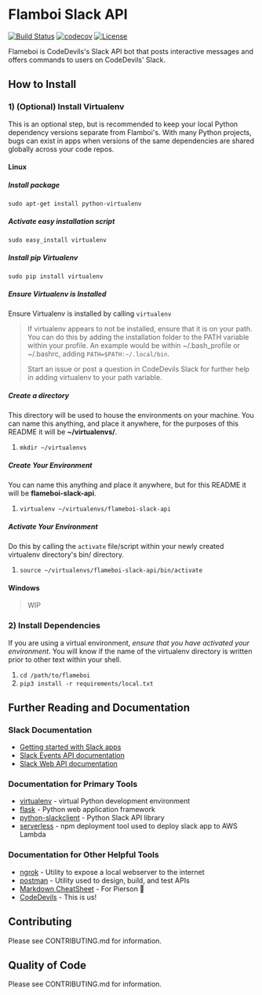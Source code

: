 # Flamboi Slack API

[![Build Status](https://travis-ci.com/ASU-CodeDevils/flameboi-slack-api.svg?branch=master)](https://travis-ci.com/ASU-CodeDevils/flameboi-slack-api)
[![codecov](https://codecov.io/gh/ASU-CodeDevils/flameboi-slack-api/branch/master/graph/badge.svg)](https://codecov.io/gh/ASU-CodeDevils/flameboi-slack-api)
[![License](https://img.shields.io/badge/license-MIT-blue.svg)](https://github.com/ASU-CodeDevils/flameboi-slack-api/blob/dev/LICENSE)

Flameboi is CodeDevils's Slack API bot that posts interactive messages and offers commands to users on CodeDevils' Slack.

## How to Install

### 1) (Optional) Install Virtualenv

This is an optional step, but is recommended to keep your local Python dependency versions separate from Flamboi's. With many Python projects, bugs can exist in apps when versions of the same dependencies are shared globally across your code repos.

#### Linux

##### Install package

`sudo apt-get install python-virtualenv`

##### Activate easy installation script

`sudo easy_install virtualenv`

##### Install pip Virtualenv

`sudo pip install virtualenv`

##### Ensure Virtualenv is Installed

Ensure Virtualenv is installed by calling `virtualenv`

> If virtualenv appears to not be installed, ensure that it is on your path. You can do this by adding the installation folder to the PATH variable within your profile. An example would be within ~/.bash_profile or ~/.bashrc, adding `PATH=$PATH:~/.local/bin`.
>
> Start an issue or post a question in CodeDevils Slack for further help in adding virtualenv to your path variable.

##### Create a directory

This directory will be used to house the environments on your machine. You can name this anything, and place it anywhere, for the purposes of this README it will be **~/virtualenvs/**.

1. `mkdir ~/virtualenvs`

##### Create Your Environment

You can name this anything and place it anywhere, but for this README it will be **flameboi-slack-api**.

1. `virtualenv ~/virtualenvs/flameboi-slack-api`

##### Activate Your Environment

Do this by calling the `activate` file/script within your newly created virtualenv directory's bin/ directory.

1. `source ~/virtualenvs/flameboi-slack-api/bin/activate`

#### Windows

> WIP

### 2) Install Dependencies

If you are using a virtual environment, *ensure that you have activated your environment*. You will know if the name of the virtualenv directory is written prior to other text within your shell.

1. `cd /path/to/flameboi`
1. `pip3 install -r requirements/local.txt`

## Further Reading and Documentation

### Slack Documentation

- [Getting started with Slack apps](https://api.slack.com/slack-apps)
- [Slack Events API documentation](https://api.slack.com/events)
- [Slack Web API documentation](https://api.slack.com/web)

### Documentation for Primary Tools

- [virtualenv](https://virtualenv.pypa.io/en/latest/userguide/) - virtual Python development environment
- [flask](http://flask.pocoo.org/) - Python web application framework
- [python-slackclient](http://python-slackclient.readthedocs.io/en/latest/) - Python Slack API library
- [serverless](https://www.serverless.com/framework/docs/) - npm deployment tool used to deploy slack app to AWS Lambda

### Documentation for Other Helpful Tools

- [ngrok](https://ngrok.com/docs) - Utility to expose a local webserver to the internet
- [postman](https://www.getpostman.com/docs/) - Utility used to design, build, and test APIs
- [Markdown CheatSheet](https://github.com/adam-p/markdown-here/wiki/Markdown-Cheatsheet) - For Pierson :troll:
- [CodeDevils](https://codedevils.org) - This is us!

## Contributing

Please see CONTRIBUTING.md for information.

## Quality of Code

Please see CONTRIBUTING.md for information.
